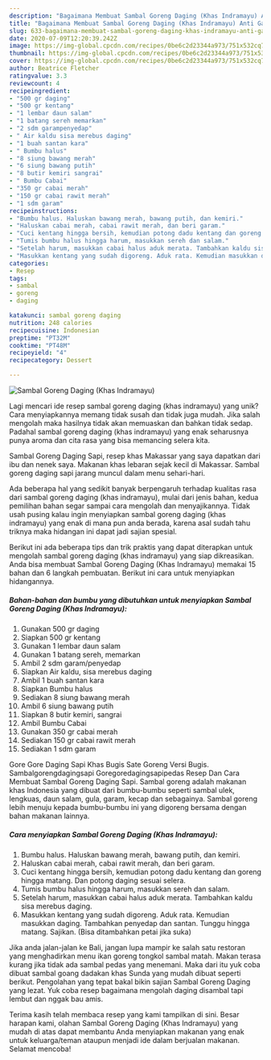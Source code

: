 ```yaml
---
description: "Bagaimana Membuat Sambal Goreng Daging (Khas Indramayu) Anti Gagal"
title: "Bagaimana Membuat Sambal Goreng Daging (Khas Indramayu) Anti Gagal"
slug: 633-bagaimana-membuat-sambal-goreng-daging-khas-indramayu-anti-gagal
date: 2020-07-09T12:20:39.242Z
image: https://img-global.cpcdn.com/recipes/0be6c2d23344a973/751x532cq70/sambal-goreng-daging-khas-indramayu-foto-resep-utama.jpg
thumbnail: https://img-global.cpcdn.com/recipes/0be6c2d23344a973/751x532cq70/sambal-goreng-daging-khas-indramayu-foto-resep-utama.jpg
cover: https://img-global.cpcdn.com/recipes/0be6c2d23344a973/751x532cq70/sambal-goreng-daging-khas-indramayu-foto-resep-utama.jpg
author: Beatrice Fletcher
ratingvalue: 3.3
reviewcount: 4
recipeingredient:
- "500 gr daging"
- "500 gr kentang"
- "1 lembar daun salam"
- "1 batang sereh memarkan"
- "2 sdm garampenyedap"
- " Air kaldu sisa merebus daging"
- "1 buah santan kara"
- " Bumbu halus"
- "8 siung bawang merah"
- "6 siung bawang putih"
- "8 butir kemiri sangrai"
- " Bumbu Cabai"
- "350 gr cabai merah"
- "150 gr cabai rawit merah"
- "1 sdm garam"
recipeinstructions:
- "Bumbu halus. Haluskan bawang merah, bawang putih, dan kemiri."
- "Haluskan cabai merah, cabai rawit merah, dan beri garam."
- "Cuci kentang hingga bersih, kemudian potong dadu kentang dan goreng hingga matang. Dan potong daging sesuai selera."
- "Tumis bumbu halus hingga harum, masukkan sereh dan salam."
- "Setelah harum, masukkan cabai halus aduk merata. Tambahkan kaldu sisa merebus daging."
- "Masukkan kentang yang sudah digoreng. Aduk rata. Kemudian masukkan daging. Tambahkan penyedap dan santan. Tunggu hingga matang. Sajikan. (Bisa ditambahkan petai jika suka)"
categories:
- Resep
tags:
- sambal
- goreng
- daging

katakunci: sambal goreng daging 
nutrition: 248 calories
recipecuisine: Indonesian
preptime: "PT32M"
cooktime: "PT48M"
recipeyield: "4"
recipecategory: Dessert

---
```



![Sambal Goreng Daging (Khas Indramayu)](https://img-global.cpcdn.com/recipes/0be6c2d23344a973/751x532cq70/sambal-goreng-daging-khas-indramayu-foto-resep-utama.jpg)

Lagi mencari ide resep sambal goreng daging (khas indramayu) yang unik? Cara menyiapkannya memang tidak susah dan tidak juga mudah. Jika salah mengolah maka hasilnya tidak akan memuaskan dan bahkan tidak sedap. Padahal sambal goreng daging (khas indramayu) yang enak seharusnya punya aroma dan cita rasa yang bisa memancing selera kita.

Sambal Goreng Daging Sapi, resep khas Makassar yang saya dapatkan dari ibu dan nenek saya. Makanan khas lebaran sejak kecil di Makassar. Sambal goreng daging sapi jarang muncul dalam menu sehari-hari.

Ada beberapa hal yang sedikit banyak berpengaruh terhadap kualitas rasa dari sambal goreng daging (khas indramayu), mulai dari jenis bahan, kedua pemilihan bahan segar sampai cara mengolah dan menyajikannya. Tidak usah pusing kalau ingin menyiapkan sambal goreng daging (khas indramayu) yang enak di mana pun anda berada, karena asal sudah tahu triknya maka hidangan ini dapat jadi sajian spesial.


Berikut ini ada beberapa tips dan trik praktis yang dapat diterapkan untuk mengolah sambal goreng daging (khas indramayu) yang siap dikreasikan. Anda bisa membuat Sambal Goreng Daging (Khas Indramayu) memakai 15 bahan dan 6 langkah pembuatan. Berikut ini cara untuk menyiapkan hidangannya.

<!--inarticleads1-->

##### Bahan-bahan dan bumbu yang dibutuhkan untuk menyiapkan Sambal Goreng Daging (Khas Indramayu):

1. Gunakan 500 gr daging
1. Siapkan 500 gr kentang
1. Gunakan 1 lembar daun salam
1. Gunakan 1 batang sereh, memarkan
1. Ambil 2 sdm garam/penyedap
1. Siapkan  Air kaldu, sisa merebus daging
1. Ambil 1 buah santan kara
1. Siapkan  Bumbu halus
1. Sediakan 8 siung bawang merah
1. Ambil 6 siung bawang putih
1. Siapkan 8 butir kemiri, sangrai
1. Ambil  Bumbu Cabai
1. Gunakan 350 gr cabai merah
1. Sediakan 150 gr cabai rawit merah
1. Sediakan 1 sdm garam


Gore Gore Daging Sapi Khas Bugis Sate Goreng Versi Bugis. Sambalgorengdagingsapi Goregoredagingsapipedas Resep Dan Cara Membuat Sambal Goreng Daging Sapi. Sambal goreng adalah makanan khas Indonesia yang dibuat dari bumbu-bumbu seperti sambal ulek, lengkuas, daun salam, gula, garam, kecap dan sebagainya. Sambal goreng lebih menuju kepada bumbu-bumbu ini yang digoreng bersama dengan bahan makanan lainnya. 

<!--inarticleads2-->

##### Cara menyiapkan Sambal Goreng Daging (Khas Indramayu):

1. Bumbu halus. Haluskan bawang merah, bawang putih, dan kemiri.
1. Haluskan cabai merah, cabai rawit merah, dan beri garam.
1. Cuci kentang hingga bersih, kemudian potong dadu kentang dan goreng hingga matang. Dan potong daging sesuai selera.
1. Tumis bumbu halus hingga harum, masukkan sereh dan salam.
1. Setelah harum, masukkan cabai halus aduk merata. Tambahkan kaldu sisa merebus daging.
1. Masukkan kentang yang sudah digoreng. Aduk rata. Kemudian masukkan daging. Tambahkan penyedap dan santan. Tunggu hingga matang. Sajikan. (Bisa ditambahkan petai jika suka)


Jika anda jalan-jalan ke Bali, jangan lupa mampir ke salah satu restoran yang menghadirkan menu ikan goreng tongkol sambal matah. Makan terasa kurang jika tidak ada sambal pedas yang menemani. Maka dari itu yuk coba dibuat sambal goang dadakan khas Sunda yang mudah dibuat seperti berikut. Pengolahan yang tepat bakal bikin sajian Sambal Goreng Daging yang lezat. Yuk coba resep bagaimana mengolah daging disambal tapi lembut dan nggak bau amis. 

Terima kasih telah membaca resep yang kami tampilkan di sini. Besar harapan kami, olahan Sambal Goreng Daging (Khas Indramayu) yang mudah di atas dapat membantu Anda menyiapkan makanan yang enak untuk keluarga/teman ataupun menjadi ide dalam berjualan makanan. Selamat mencoba!

